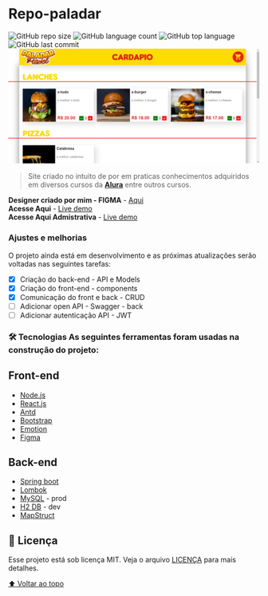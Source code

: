 # Repo-paladar
![GitHub repo size](https://img.shields.io/github/repo-size/donathanqueiros/repo-paladar?style=for-the-badge) ![GitHub language count](https://img.shields.io/github/languages/count/donathanqueiros/repo-paladar?style=for-the-badge) ![GitHub top language](https://img.shields.io/github/languages/top/donathanqueiros/repo-paladar?style=for-the-badge)  ![GitHub last commit](https://img.shields.io/github/last-commit/donathanqueiros/repo-paladar?style=for-the-badge)
<img src="exemplo-image.png" alt="exemplo imagem">

>Site criado no intuito de por em praticas conhecimentos adquiridos em diversos cursos da [**Alura**](https://cursos.alura.com.br/user/donathan-queiros/fullCertificate/2ef6c139004fb676607779e28fcff683) entre outros cursos.


**Designer criado por mim - FIGMA** -  [Aqui](https://www.figma.com/file/RMWIGHAC7pRCKEs3usrSRc/Untitled)\
**Acesse Aqui** - [Live demo](https://paladar-demo.netlify.app/)\
**Acesse Aqui Admistrativa**  - [Live demo](https://paladar-demo.netlify.app/adm)

### Ajustes e melhorias

O projeto ainda está em desenvolvimento e as próximas atualizações serão voltadas nas seguintes tarefas:

- [x] Criação do back-end - API e Models
- [x] Criação do front-end - components
- [x] Comunicação do front e back - CRUD
- [ ] Adicionar open API - Swagger - back
- [ ] Adicionar autenticação API - JWT 

### 🛠 Tecnologias As seguintes ferramentas foram usadas na construção do projeto: 

## Front-end
-  [Node.js](https://nodejs.org/en/)
-  [React.js](https://pt-br.reactjs.org/)
- [Antd](https://ant.design/)
- [Bootstrap](https://react-bootstrap.github.io/)
- [Emotion](https://emotion.sh/)
- [Figma](https://www.figma.com/)

## Back-end
-  [Spring boot](https://spring.io/)
-  [Lombok](https://projectlombok.org/)
-  [MySQL](https://www.mysql.com/) - prod
- [H2 DB](https://www.h2database.com/html/main.html) - dev
-  [MapStruct](https://mapstruct.org/)


## 📝 Licença

Esse projeto está sob licença MIT. Veja o arquivo [LICENÇA](LICENSE.txt) para mais detalhes.

[⬆ Voltar ao topo](#repopaladar)



